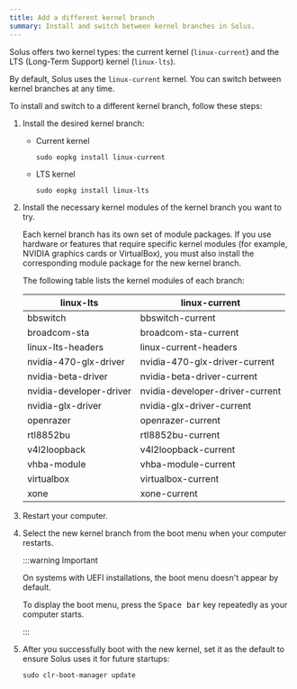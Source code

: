 ```yaml
---
title: Add a different kernel branch
summary: Install and switch between kernel branches in Solus.
---
```


Solus offers two kernel types: the current kernel (`linux-current`) and the LTS (Long-Term Support) kernel (`linux-lts`).

By default, Solus uses the `linux-current` kernel. You can switch between kernel branches at any time.

To install and switch to a different kernel branch, follow these steps:

1. Install the desired kernel branch:

   - Current kernel

     ```
     sudo eopkg install linux-current
     ```

   - LTS kernel

     ```
     sudo eopkg install linux-lts
     ```

1. Install the necessary kernel modules of the kernel branch you want to try.

   Each kernel branch has its own set of module packages. If you use hardware or features that require specific kernel modules (for example, NVIDIA graphics cards or VirtualBox), you must also install the corresponding module package for the new kernel branch.

   The following table lists the kernel modules of each branch:

   | linux-lts               | linux-current                   |
   | ----------------------- | ------------------------------- |
   | bbswitch                | bbswitch-current                |
   | broadcom-sta            | broadcom-sta-current            |
   | linux-lts-headers       | linux-current-headers           |
   | nvidia-470-glx-driver   | nvidia-470-glx-driver-current   |
   | nvidia-beta-driver      | nvidia-beta-driver-current      |
   | nvidia-developer-driver | nvidia-developer-driver-current |
   | nvidia-glx-driver       | nvidia-glx-driver-current       |
   | openrazer               | openrazer-current               |
   | rtl8852bu               | rtl8852bu-current               |
   | v4l2loopback            | v4l2loopback-current            |
   | vhba-module             | vhba-module-current             |
   | virtualbox              | virtualbox-current              |
   | xone                    | xone-current                    |

1. Restart your computer.

1. Select the new kernel branch from the boot menu when your computer restarts.

   :::warning Important

   On systems with UEFI installations, the boot menu doesn't appear by default.

   To display the boot menu, press the <kbd>Space bar</kbd> key repeatedly as your computer starts.

   :::

1. After you successfully boot with the new kernel, set it as the default to ensure Solus uses it for future startups:

   ```
   sudo clr-boot-manager update
   ```
